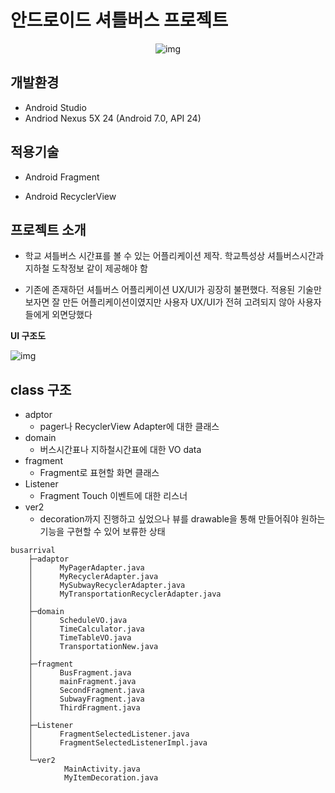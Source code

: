 # 안드로이드 셔틀버스 프로젝트


<div align=center>
  
![img](https://s3.us-west-2.amazonaws.com/secure.notion-static.com/476f3682-845b-4076-b799-70a42d4ae3bc/Untitled.gif?X-Amz-Algorithm=AWS4-HMAC-SHA256&X-Amz-Credential=AKIAT73L2G45O3KS52Y5%2F20210910%2Fus-west-2%2Fs3%2Faws4_request&X-Amz-Date=20210910T022457Z&X-Amz-Expires=86400&X-Amz-Signature=2af163b9c43e33107f631228247e70a4cbb478628978b9921697d46e6445e574&X-Amz-SignedHeaders=host&response-content-disposition=filename%20%3D%22Untitled.gif%22)
</div>



## **개발환경**

- Android Studio
- Andriod Nexus 5X 24 (Android 7.0, API 24)



## **적용기술**

- Android Fragment

- Android RecyclerView



## **프로젝트 소개**

- 학교 셔틀버스 시간표를 볼 수 있는 어플리케이션 제작. 학교특성상 셔틀버스시간과 지하철 도착정보 같이 제공해야 함

- 기존에 존재하던 셔틀버스 어플리케이션 UX/UI가 굉장히 불편했다. 적용된 기술만 보자면 잘 만든 어플리케이션이였지만 사용자 UX/UI가 전혀 고려되지 않아 사용자들에게 외면당했다



**UI 구조도**

![img](https://s3.us-west-2.amazonaws.com/secure.notion-static.com/23a47f13-82c3-4047-8b26-fa7a03c83ad1/Untitled.png?X-Amz-Algorithm=AWS4-HMAC-SHA256&X-Amz-Credential=AKIAT73L2G45O3KS52Y5%2F20210910%2Fus-west-2%2Fs3%2Faws4_request&X-Amz-Date=20210910T022640Z&X-Amz-Expires=86400&X-Amz-Signature=ab63fd62e08ed579f7c66ee16d0cf5d2486e806d79b72b2f9e19daa528782bc3&X-Amz-SignedHeaders=host&response-content-disposition=filename%20%3D%22Untitled.png%22)



## **class 구조**

- adptor
  - pager나 RecyclerView Adapter에 대한 클래스 
- domain
  - 버스시간표나 지하철시간표에 대한 VO data 
- fragment
  - Fragment로 표현할 화면 클래스
- Listener
  - Fragment Touch 이벤트에 대한 리스너
- ver2
  - decoration까지 진행하고 싶었으나 뷰를 drawable을 통해 만들어줘야 원하는 기능을 구현할 수 있어 보류한 상태

```
busarrival
    ├─adaptor
    │      MyPagerAdapter.java
    │      MyRecyclerAdapter.java
    │      MySubwayRecyclerAdapter.java
    │      MyTransportationRecyclerAdapter.java
    │
    ├─domain
    │      ScheduleVO.java
    │      TimeCalculator.java
    │      TimeTableVO.java
    │      TransportationNew.java
    │
    ├─fragment
    │      BusFragment.java
    │      mainFragment.java
    │      SecondFragment.java
    │      SubwayFragment.java
    │      ThirdFragment.java
    │
    ├─Listener
    │      FragmentSelectedListener.java
    │      FragmentSelectedListenerImpl.java
    │
    └─ver2
            MainActivity.java
            MyItemDecoration.java
```

